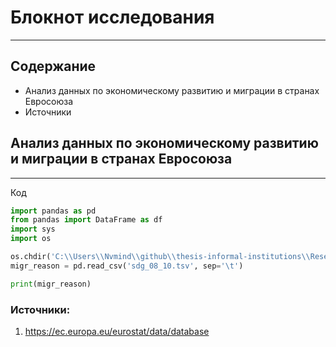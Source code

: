 # Блокнот исследования

---

## Содержание
- Анализ данных по экономическому развитию и миграции в странах Евросоюза
- Источники

## Анализ данных по экономическому развитию и миграции в странах Евросоюза

---
Код

```py
import pandas as pd
from pandas import DataFrame as df
import sys
import os

os.chdir('C:\\Users\\Nvmind\\github\\thesis-informal-institutions\\Research\\Datasets')
migr_reason = pd.read_csv('sdg_08_10.tsv', sep='\t')

print(migr_reason)

```

### Источники:
1. https://ec.europa.eu/eurostat/data/database
